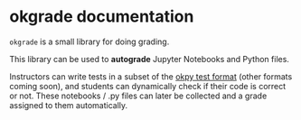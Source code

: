 # okgrade documentation

`okgrade` is a small library for doing grading.

This library can be used to **autograde** Jupyter Notebooks and
Python files.

Instructors can write tests in a subset of the [okpy test format](ok-test-format.md)
(other formats coming soon), and students can dynamically check if their
code is correct or not. These notebooks / .py files can later
be collected and a grade assigned to them automatically.